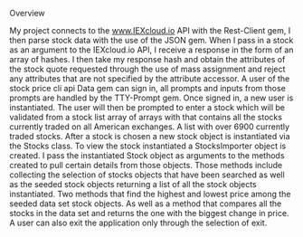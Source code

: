 Overview

My project connects to the www.IEXcloud.io API with the Rest-Client gem, I then parse stock data with the use of the JSON gem.  When I pass in a stock as an argument to the IEXcloud.io API, I receive a response in the form of an array of hashes.  I then take my response hash and obtain the attributes of the stock quote requested through the use of mass assignment and reject any attributes that are not specified by the attribute accessor.  A user of the stock price cli api Data gem can sign in, all prompts and inputs from those prompts are handled by the TTY-Prompt gem.  Once signed in, a new user is instantiated.  The user will then be prompted to enter a stock which will be validated from a stock list array of arrays with that contains all the stocks currently traded on all American exchanges.  A list with over 6900 currently traded stocks.  After a stock is chosen a new stock object is instantiated via the Stocks class.  To view the stock instantiated a StocksImporter object is created.  I pass the instantiated Stock object as arguments to the methods created to pull certain details from those objects.  Those methods include collecting the selection of stocks objects that have been searched as well as the seeded stock objects returning a list of all the stock objects instantiated.  Two methods that find the highest and lowest price among the seeded data set stock objects.  As well as a method that compares all the stocks in the data set and returns the one with the biggest change in price.  A user can also exit the application only through the selection of exit.